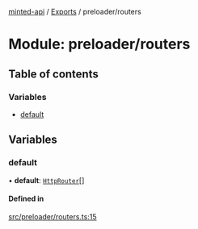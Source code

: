 [minted-api](../README.md) / [Exports](../modules.md) / preloader/routers

# Module: preloader/routers

## Table of contents

### Variables

- [default](preloader_routers.md#default)

## Variables

### default

• **default**: [`HttpRouter`](../classes/classes_http_router.HttpRouter.md)[]

#### Defined in

[src/preloader/routers.ts:15](https://github.com/ianzepp/minted-api-ts/blob/05123f2/src/preloader/routers.ts#L15)
